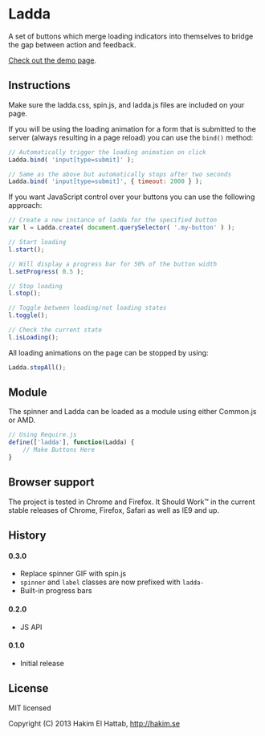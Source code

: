 # Ladda

A set of buttons which merge loading indicators into themselves to bridge the gap between action and feedback.

[Check out the demo page](http://lab.hakim.se/ladda/).


## Instructions

Make sure the ladda.css, spin.js, and ladda.js files are included on your page. 

If you will be using the loading animation for a form that is submitted to the server (always resulting in a page reload) you can use the ```bind()``` method:

```javascript
// Automatically trigger the loading animation on click
Ladda.bind( 'input[type=submit]' );

// Same as the above but automatically stops after two seconds
Ladda.bind( 'input[type=submit]', { timeout: 2000 } );
```

If you want JavaScript control over your buttons you can use the following approach:

```javascript
// Create a new instance of ladda for the specified button
var l = Ladda.create( document.querySelector( '.my-button' ) );

// Start loading
l.start();

// Will display a progress bar for 50% of the button width
l.setProgress( 0.5 );

// Stop loading
l.stop();

// Toggle between loading/not loading states
l.toggle();

// Check the current state
l.isLoading();
```

All loading animations on the page can be stopped by using:

```javascript
Ladda.stopAll();
```

## Module

The spinner and Ladda can be loaded as a module using either Common.js or AMD.

```javascript
// Using Require.js
define(['ladda'], function(Ladda) {
	// Make Buttons Here
}
```
## Browser support

The project is tested in Chrome and Firefox. It Should Work™ in the current stable releases of Chrome, Firefox, Safari as well as IE9 and up.

## History

#### 0.3.0
- Replace spinner GIF with spin.js
- ```spinner``` and ```label``` classes are now prefixed with ```ladda-```
- Built-in progress bars

#### 0.2.0
- JS API

#### 0.1.0
- Initial release

## License

MIT licensed

Copyright (C) 2013 Hakim El Hattab, http://hakim.se
